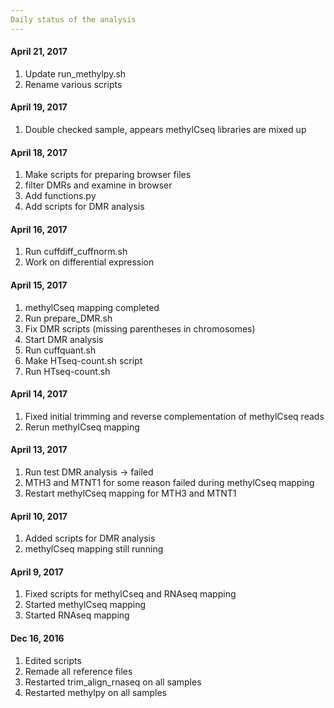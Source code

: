 ```yaml
---
Daily status of the analysis
---
```

#### April 21, 2017
1. Update run_methylpy.sh
2. Rename various scripts

#### April 19, 2017
1. Double checked sample, appears methylCseq libraries are mixed up

#### April 18, 2017
1. Make scripts for preparing browser files
2. filter DMRs and examine in browser
3. Add functions.py
4. Add scripts for DMR analysis

#### April 16, 2017
1. Run cuffdiff_cuffnorm.sh
2. Work on differential expression

#### April 15, 2017
1. methylCseq mapping completed
2. Run prepare_DMR.sh
3. Fix DMR scripts (missing parentheses in chromosomes)
4. Start DMR analysis
5. Run cuffquant.sh
6. Make HTseq-count.sh script
7. Run HTseq-count.sh

#### April 14, 2017
1. Fixed initial trimming and reverse complementation of methylCseq reads
2. Rerun methylCseq mapping

#### April 13, 2017
1. Run test DMR analysis -> failed
2. MTH3 and MTNT1 for some reason failed during methylCseq mapping
3. Restart methylCseq mapping for MTH3 and MTNT1

#### April 10, 2017
1. Added scripts for DMR analysis
2. methylCseq mapping still running

#### April 9, 2017
1. Fixed scripts for methylCseq and RNAseq mapping
2. Started methylCseq mapping
3. Started RNAseq mapping

#### Dec 16, 2016
1. Edited scripts
2. Remade all reference files
3. Restarted trim_align_rnaseq on all samples
4. Restarted methylpy on all samples
